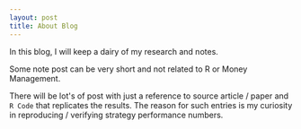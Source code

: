 ```yaml
---
layout: post
title: About Blog
---
```


In this blog, I will keep a dairy of my research and notes.

Some note post can be very short and not related to R or Money Management.

There will be lot's of post with just a reference to source article / paper and `R Code`
that replicates the results. The reason for such entries is my curiosity in 
reproducing / verifying strategy performance numbers. 